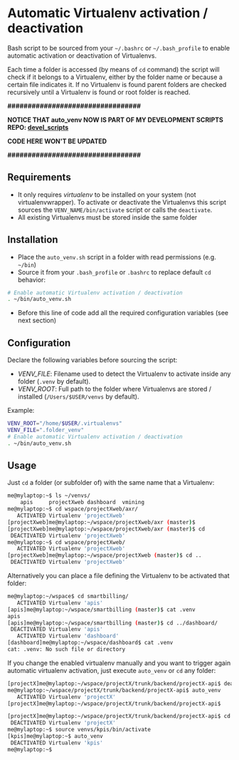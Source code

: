 Automatic Virtualenv activation / deactivation
==============================================

Bash script to be sourced from your `~/.bashrc` or `~/.bash_profile` to enable automatic activation or deactivation of Virtualenvs.

Each time a folder is accessed (by means of `cd` command) the script will check if it belongs to a Virtualenv, either by the folder name or because a certain file indicates it. If no Virtualenv is found parent folders are checked recursively until a Virtualenv is found or root folder is reached.

**#################################**

**NOTICE THAT auto_venv NOW IS PART OF MY DEVELOPMENT SCRIPTS REPO: [devel_scripts](https://github.com/pablito56/devel_scripts)**

**CODE HERE WON'T BE UPDATED**

**#################################**

Requirements
------------

* It only requires *virtualenv* to be installed on your system (not virtualenvwrapper). To activate or deactivate the Virtualenvs this script sources the `VENV_NAME/bin/activate` script or calls the `deactivate`.
* All existing Virtualenvs must be stored inside the same folder


Installation
------------

* Place the `auto_venv.sh` script in a folder with read permissions (e.g. `~/bin`)
* Source it from your `.bash_profile` or `.bashrc` to replace default `cd` behavior:

```bash
# Enable automatic Virtualenv activation / deactivation
. ~/bin/auto_venv.sh
```

* Before this line of code add all the required configuration variables (see next section)


Configuration
-------------
Declare the following variables before sourcing the script:
* *VENV_FILE*: Filename used to detect the Virtualenv to activate inside any folder (`.venv` by default).
* *VENV_ROOT*: Full path to the folder where Virtualenvs are stored / installed (`/Users/$USER/venvs` by default).

Example:

```bash
VENV_ROOT="/home/$USER/.virtualenvs"
VENV_FILE=".folder_venv"
# Enable automatic Virtualenv activation / deactivation
. ~/bin/auto_venv.sh
```

Usage
-----
Just `cd` a folder (or subfolder of) with the same name that a Virtualenv:

```bash
me@mylaptop:~$ ls ~/venvs/
    apis     projectXweb dashboard  vmining
me@mylaptop:~$ cd wspace/projectXweb/axr/
   ACTIVATED Virtualenv 'projectXweb'
[projectXweb]me@mylaptop:~/wspace/projectXweb/axr (master)$
[projectXweb]me@mylaptop:~/wspace/projectXweb/axr (master)$ cd
 DEACTIVATED Virtualenv 'projectXweb'
me@mylaptop:~$ cd wspace/projectXweb/
   ACTIVATED Virtualenv 'projectXweb'
[projectXweb]me@mylaptop:~/wspace/projectXweb (master)$ cd ..
 DEACTIVATED Virtualenv 'projectXweb'
```

Alternatively you can place a file defining the Virtualenv to be activated that folder:

```bash
me@mylaptop:~/wspace$ cd smartbilling/
   ACTIVATED Virtualenv 'apis'
[apis]me@mylaptop:~/wspace/smartbilling (master)$ cat .venv
apis
[apis]me@mylaptop:~/wspace/smartbilling (master)$ cd ../dashboard/
 DEACTIVATED Virtualenv 'apis'
   ACTIVATED Virtualenv 'dashboard'
[dashboard]me@mylaptop:~/wspace/dashboard$ cat .venv
cat: .venv: No such file or directory
```

If you change the enabled virtualenv manually and you want to trigger again automatic virtualenv activation, just execute `auto_venv` or `cd` any folder:

```bash
[projectX]me@mylaptop:~/wspace/projectX/trunk/backend/projectX-api$ deactivate 
me@mylaptop:~/wspace/projectX/trunk/backend/projectX-api$ auto_venv
   ACTIVATED Virtualenv 'projectX'
[projectX]me@mylaptop:~/wspace/projectX/trunk/backend/projectX-api$ 
```

```bash
[projectX]me@mylaptop:~/wspace/projectX/trunk/backend/projectX-api$ cd
 DEACTIVATED Virtualenv 'projectX'
me@mylaptop:~$ source venvs/kpis/bin/activate
[kpis]me@mylaptop:~$ auto_venv
 DEACTIVATED Virtualenv 'kpis'
me@mylaptop:~$ 
```
